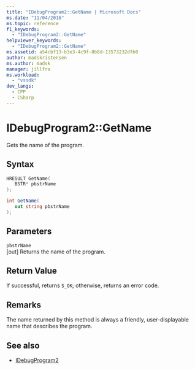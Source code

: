 ```yaml
---
title: "IDebugProgram2::GetName | Microsoft Docs"
ms.date: "11/04/2016"
ms.topic: reference
f1_keywords:
  - "IDebugProgram2::GetName"
helpviewer_keywords:
  - "IDebugProgram2::GetName"
ms.assetid: a54cbf13-b3e3-4c9f-8b8d-13573232dfb0
author: madskristensen
ms.author: madsk
manager: jillfra
ms.workload:
  - "vssdk"
dev_langs:
  - CPP
  - CSharp
---
```

# IDebugProgram2::GetName
Gets the name of the program.

## Syntax

```cpp
HRESULT GetName( 
   BSTR* pbstrName
);
```

```csharp
int GetName( 
   out string pbstrName
);
```

## Parameters
`pbstrName`\
[out] Returns the name of the program.

## Return Value
 If successful, returns `S_OK`; otherwise, returns an error code.

## Remarks
 The name returned by this method is always a friendly, user-displayable name that describes the program.

## See also
- [IDebugProgram2](../../../extensibility/debugger/reference/idebugprogram2.md)